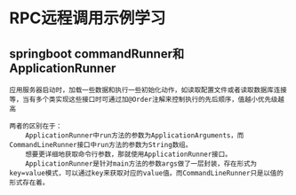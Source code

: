 # RPC远程调用示例学习

## springboot commandRunner和ApplicationRunner
```text
应用服务器启动时，加载一些数据和执行一些初始化动作，如读取配置文件或者读取数据库连接等，当有多个类实现这些接口时可通过加@Order注解来控制执行的先后顺序，值越小优先级越高
  
两者的区别在于：
    ApplicationRunner中run方法的参数为ApplicationArguments，而CommandLineRunner接口中run方法的参数为String数组。
    想要更详细地获取命令行参数，那就使用ApplicationRunner接口。
    ApplicationRunner是针对main方法的参数args做了一层封装，存在形式为key=value模式，可以通过key来获取对应的value值。而CommandLineRunner只是以值的形式存在着。
    
```




